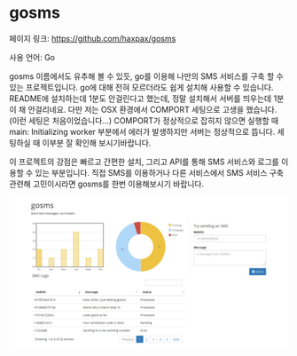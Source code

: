 # gosms

페이지 링크: https://github.com/haxpax/gosms

사용 언어: Go

gosms 이름에서도 유추해 볼 수 있듯, go를 이용해 나만의 SMS 서비스를 구축 할 수 있는 프로젝트입니다. go에 대해 전혀 모르더라도 쉽게 설치해 사용할 수 있습니다. README에 설치하는데 1분도 안걸린다고 했는데, 정말 설치해서 서버를 띄우는데 1분이 채 안걸리네요. 다만 저는 OSX 환경에서 COMPORT 세팅으로 고생을 했습니다. (이런 세팅은 처음이었습니다...) COMPORT가 정상적으로 잡히지 않으면 실행할 때 main: Initializing worker 부분에서 에러가 발생하지만 서버는 정상적으로 뜹니다. 세팅하실 때 이부분 잘 확인해 보시기바랍니다. 

이 프로젝트의 강점은 빠르고 간편한 설치, 그리고 API를 통해 SMS 서비스와 로그를 이용할 수 있는 부분입니다. 직접 SMS를 이용하거나 다른 서비스에서 SMS 서비스 구축 관련해 고민이시라면 gosms를 한번 이용해보시기 바랍니다.

![이미지](img/003-15.png)
